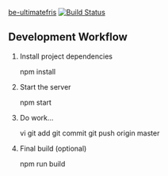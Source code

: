 [be-ultimatefris](http://ultimatefris.be/) [![Build Status](https://travis-ci.org/amsross/be-ultimatefris.svg?branch=master)](https://travis-ci.org/amsross/be-ultimatefris)

## Development Workflow

1. Install project dependencies

    npm install

2. Start the server

    npm start

4. Do work...

    vi <filename>
    git add <filenames>
    git commit
    git push origin master

5. Final build (optional)

    npm run build
